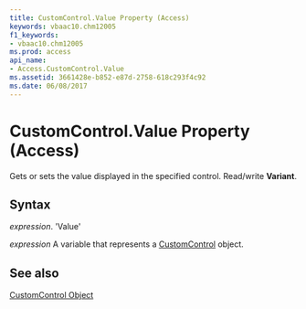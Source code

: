 ```yaml
---
title: CustomControl.Value Property (Access)
keywords: vbaac10.chm12005
f1_keywords:
- vbaac10.chm12005
ms.prod: access
api_name:
- Access.CustomControl.Value
ms.assetid: 3661428e-b852-e87d-2758-618c293f4c92
ms.date: 06/08/2017
---
```



# CustomControl.Value Property (Access)

Gets or sets the value displayed in the specified control. Read/write  **Variant**.


## Syntax

 _expression_. 'Value'

 _expression_ A variable that represents a [CustomControl](./Access.CustomControl.md) object.


## See also


[CustomControl Object](Access.CustomControl.md)

